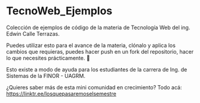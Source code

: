 # TecnoWeb_Ejemplos
Colección de ejemplos de código de la materia de Tecnología Web del ing. Edwin Calle Terrazas.

Puedes utilizar esto para el avance de la materia, clónalo y aplica los cambios que requieras, puedes hacer push en un fork del repositorio, hacer lo que necesites prácticamente.
👀

Esto existe a modo de ayuda para los estudiantes de la carrera de Ing. de Sistemas de la FINOR - UAGRM.

¿Quieres saber más de esta mini comunidad en crecimiento?
Todo acá:
https://linktr.ee/losquepasaremoselsemestre
